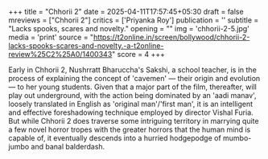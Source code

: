 +++
title = "Chhorii 2"
date = 2025-04-11T17:57:45+05:30
draft = false
mreviews = ["Chhorii 2"]
critics = ['Priyanka Roy']
publication = ''
subtitle = "Lacks spooks, scares and novelty."
opening = ""
img = 'chhorii-2-5.jpg'
media = 'print'
source = "https://t2online.in/screen/bollywood/chhorii-2-lacks-spooks-scares-and-novelty.-a-t2online-review%25C2%25A0/1400343"
score = 4
+++

Early in Chhorii 2, Nushrratt Bharuccha's Sakshi, a school teacher, is in the process of explaining the concept of 'cavemen' — their origin and evolution — to her young students. Given that a major part of the film, thereafter, will play out underground, with the action being dominated by an 'aadi manav', loosely translated in English as 'original man'/'first man', it is an intelligent and effective foreshadowing technique employed by director Vishal Furia. But while Chhorii 2 does traverse some intriguing territory in marrying quite a few novel horror tropes with the greater horrors that the human mind is capable of, it eventually descends into a hurried hodgepodge of mumbo-jumbo and banal balderdash.
